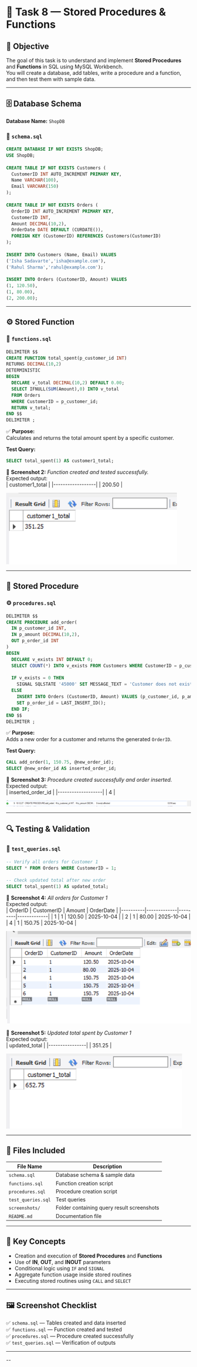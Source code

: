 # 📄 Task 8 — Stored Procedures & Functions

## 🎯 Objective
The goal of this task is to understand and implement **Stored Procedures** and **Functions** in SQL using MySQL Workbench.  
You will create a database, add tables, write a procedure and a function, and then test them with sample data.

---

## 🗄️ Database Schema
**Database Name:** `ShopDB`

### 🧱 `schema.sql`
```sql
CREATE DATABASE IF NOT EXISTS ShopDB;
USE ShopDB;

CREATE TABLE IF NOT EXISTS Customers (
  CustomerID INT AUTO_INCREMENT PRIMARY KEY,
  Name VARCHAR(100),
  Email VARCHAR(150)
);

CREATE TABLE IF NOT EXISTS Orders (
  OrderID INT AUTO_INCREMENT PRIMARY KEY,
  CustomerID INT,
  Amount DECIMAL(10,2),
  OrderDate DATE DEFAULT (CURDATE()),
  FOREIGN KEY (CustomerID) REFERENCES Customers(CustomerID)
);

INSERT INTO Customers (Name, Email) VALUES
('Isha Sadavarte','isha@example.com'),
('Rahul Sharma','rahul@example.com');

INSERT INTO Orders (CustomerID, Amount) VALUES
(1, 120.50),
(1, 80.00),
(2, 200.00);
```

---

## ⚙️ Stored Function

### 🧩 `functions.sql`
```sql
DELIMITER $$
CREATE FUNCTION total_spent(p_customer_id INT)
RETURNS DECIMAL(10,2)
DETERMINISTIC
BEGIN
  DECLARE v_total DECIMAL(10,2) DEFAULT 0.00;
  SELECT IFNULL(SUM(Amount),0) INTO v_total
  FROM Orders
  WHERE CustomerID = p_customer_id;
  RETURN v_total;
END $$
DELIMITER ;
```

✅ **Purpose:**  
Calculates and returns the total amount spent by a specific customer.

**Test Query:**
```sql
SELECT total_spent(1) AS customer1_total;
```

📸 **Screenshot 2:** *Function created and tested successfully.*  
Expected output:  
| customer1_total |
|------------------|
| 200.50 |

![Function Screenshot](./Screenshots/Function.PNG)

---

## 🧮 Stored Procedure

### ⚙️ `procedures.sql`
```sql
DELIMITER $$
CREATE PROCEDURE add_order(
  IN p_customer_id INT,
  IN p_amount DECIMAL(10,2),
  OUT p_order_id INT
)
BEGIN
  DECLARE v_exists INT DEFAULT 0;
  SELECT COUNT(*) INTO v_exists FROM Customers WHERE CustomerID = p_customer_id;

  IF v_exists = 0 THEN
    SIGNAL SQLSTATE '45000' SET MESSAGE_TEXT = 'Customer does not exist';
  ELSE
    INSERT INTO Orders (CustomerID, Amount) VALUES (p_customer_id, p_amount);
    SET p_order_id = LAST_INSERT_ID();
  END IF;
END $$
DELIMITER ;
```

✅ **Purpose:**  
Adds a new order for a customer and returns the generated `OrderID`.

**Test Query:**
```sql
CALL add_order(1, 150.75, @new_order_id);
SELECT @new_order_id AS inserted_order_id;
```

📸 **Screenshot 3:** *Procedure created successfully and order inserted.*  
Expected output:  
| inserted_order_id |
|-------------------|
| 4                 |

![Procedure Screenshot](./Screenshots/Procedure.PNG)

---

## 🔍 Testing & Validation

### 🧾 `test_queries.sql`
```sql
-- Verify all orders for Customer 1
SELECT * FROM Orders WHERE CustomerID = 1;

-- Check updated total after new order
SELECT total_spent(1) AS updated_total;
```

📸 **Screenshot 4:** *All orders for Customer 1*  
Expected output:  
| OrderID | CustomerID | Amount | OrderDate  |
|----------|-------------|---------|-------------|
| 1        | 1           | 120.50  | 2025-10-04  |
| 2        | 1           | 80.00   | 2025-10-04  |
| 4        | 1           | 150.75  | 2025-10-04  |

![Orders Screenshot](./Screenshots/Verify_order_table.PNG)

📸 **Screenshot 5:** *Updated total spent by Customer 1*  
Expected output:  
| updated_total |
|----------------|
| 351.25         |

![Total Screenshot](./Screenshots/Total_spent.PNG)

---

## 🧰 Files Included
| File Name | Description |
|------------|-------------|
| `schema.sql` | Database schema & sample data |
| `functions.sql` | Function creation script |
| `procedures.sql` | Procedure creation script |
| `test_queries.sql` | Test queries |
| `screenshots/` | Folder containing query result screenshots |
| `README.md` | Documentation file |

---

## 🧠 Key Concepts
- Creation and execution of **Stored Procedures** and **Functions**
- Use of **IN**, **OUT**, and **INOUT** parameters
- Conditional logic using `IF` and `SIGNAL`
- Aggregate function usage inside stored routines
- Executing stored routines using `CALL` and `SELECT`

---

## 🖼️ Screenshot Checklist
✅ `schema.sql` — Tables created and data inserted  
✅ `functions.sql` — Function created and tested  
✅ `procedures.sql` — Procedure created successfully  
✅ `test_queries.sql` — Verification of outputs  

---



--

